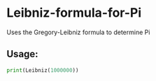 # Leibniz-formula-for-Pi
Uses the Gregory-Leibniz formula to determine Pi
## Usage:
```python
print(Leibniz(1000000))
```
